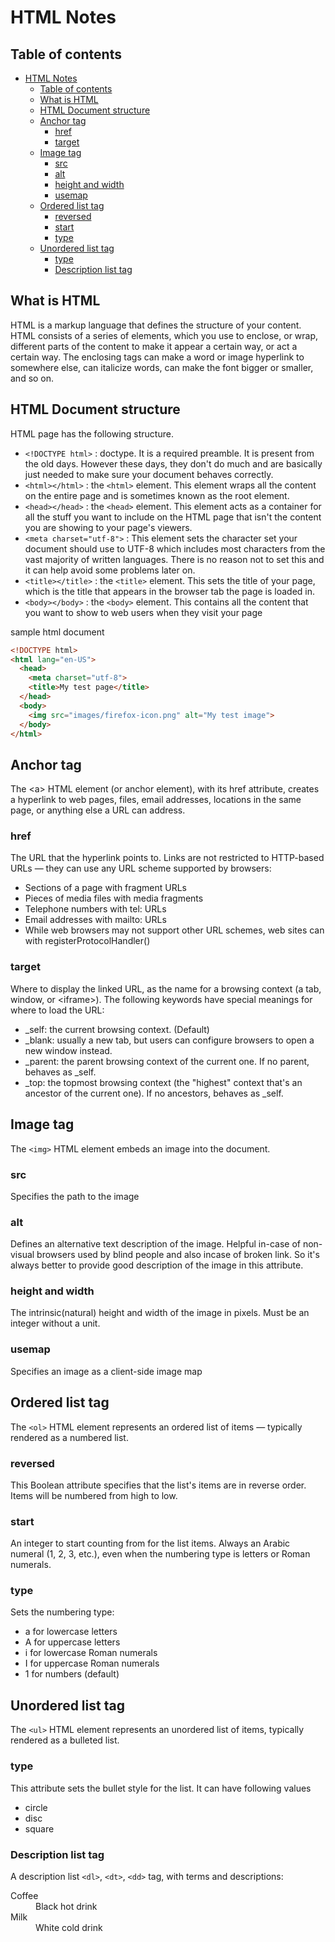 # HTML Notes

## Table of contents
- [HTML Notes](#html-notes)
  - [Table of contents](#table-of-contents)
  - [What is HTML](#what-is-html)
  - [HTML Document structure](#html-document-structure)
  - [Anchor tag](#anchor-tag)
    - [href](#href)
    - [target](#target)
  - [Image tag](#image-tag)
    - [src](#src)
    - [alt](#alt)
    - [height and width](#height-and-width)
    - [usemap](#usemap)
  - [Ordered list tag](#ordered-list-tag)
    - [reversed](#reversed)
    - [start](#start)
    - [type](#type)
  - [Unordered list tag](#unordered-list-tag)
    - [type](#type-1)
    - [Description list tag](#description-list-tag)

## What is HTML
HTML is a markup language that defines the structure of your content. HTML consists of a series of elements, which you use to enclose, or wrap, different parts of the content to make it appear a certain way, or act a certain way. The enclosing tags can make a word or image hyperlink to somewhere else, can italicize words, can make the font bigger or smaller, and so on.

## HTML Document structure

HTML page has the following structure.

- `<!DOCTYPE html>` : doctype. It is a required preamble. It is present from the old days. However these days, they don't do much and are basically just needed to make sure your document behaves correctly.
- `<html></html>` : the `<html>` element. This element wraps all the content on the entire page and is sometimes known as the root element.
- `<head></head>` : the `<head>` element. This element acts as a container for all the stuff you want to include on the HTML page that isn't the content you are showing to your page's viewers.
- `<meta charset="utf-8">` : This element sets the character set your document should use to UTF-8 which includes most characters from the vast majority of written languages. There is no reason not to set this and it can help avoid some problems later on.
- `<title></title>` : the `<title>` element. This sets the title of your page, which is the title that appears in the browser tab the page is loaded in.
- `<body></body>` : the `<body>` element. This contains all the content that you want to show to web users when they visit your page

sample html document

```html
<!DOCTYPE html>
<html lang="en-US">
  <head>
    <meta charset="utf-8">
    <title>My test page</title>
  </head>
  <body>
    <img src="images/firefox-icon.png" alt="My test image">
  </body>
</html>
```

## Anchor tag

The \<a\> HTML element (or anchor element), with its href attribute, creates a hyperlink to web pages, files, email addresses, locations in the same page, or anything else a URL can address.

### href

The URL that the hyperlink points to. Links are not restricted to HTTP-based URLs — they can use any URL scheme supported by browsers:

- Sections of a page with fragment URLs
- Pieces of media files with media fragments
- Telephone numbers with tel: URLs
- Email addresses with mailto: URLs
- While web browsers may not support other URL schemes, web sites can with registerProtocolHandler()

### target

Where to display the linked URL, as the name for a browsing context (a tab, window, or \<iframe\>). The following keywords have special meanings for where to load the URL:

- _self: the current browsing context. (Default)
- _blank: usually a new tab, but users can configure browsers to open a new window instead.
- \_parent: the parent browsing context of the current one. If no parent, behaves as _self.
- \_top: the topmost browsing context (the "highest" context that's an ancestor of the current one). If no ancestors, behaves as _self.

## Image tag

The `<img>` HTML element embeds an image into the document.

### src

Specifies the path to the image

### alt

Defines an alternative text description of the image. Helpful in-case of non-visual browsers used by blind people and also incase of broken link. So it's always better to provide good description of the image in this attribute.

### height and width

The intrinsic(natural) height and width of the image in pixels. Must be an integer without a unit.

### usemap

Specifies an image as a client-side image map

## Ordered list tag

The `<ol>` HTML element represents an ordered list of items — typically rendered as a numbered list.

### reversed

This Boolean attribute specifies that the list's items are in reverse order. Items will be numbered from high to low.

### start

An integer to start counting from for the list items. Always an Arabic numeral (1, 2, 3, etc.), even when the numbering type is letters or Roman numerals.

### type

Sets the numbering type:

- a for lowercase letters
- A for uppercase letters
- i for lowercase Roman numerals
- I for uppercase Roman numerals
- 1 for numbers (default)

## Unordered list tag

The `<ul>` HTML element represents an unordered list of items, typically rendered as a bulleted list.

### type

This attribute sets the bullet style for the list. It can have following values

- circle
- disc
- square

### Description list tag

A description list `<dl>`, `<dt>`, `<dd>` tag, with terms and descriptions:

<dl>
  <dt>Coffee</dt>
  <dd>Black hot drink</dd>
  <dt>Milk</dt>
  <dd>White cold drink</dd>
</dl>

